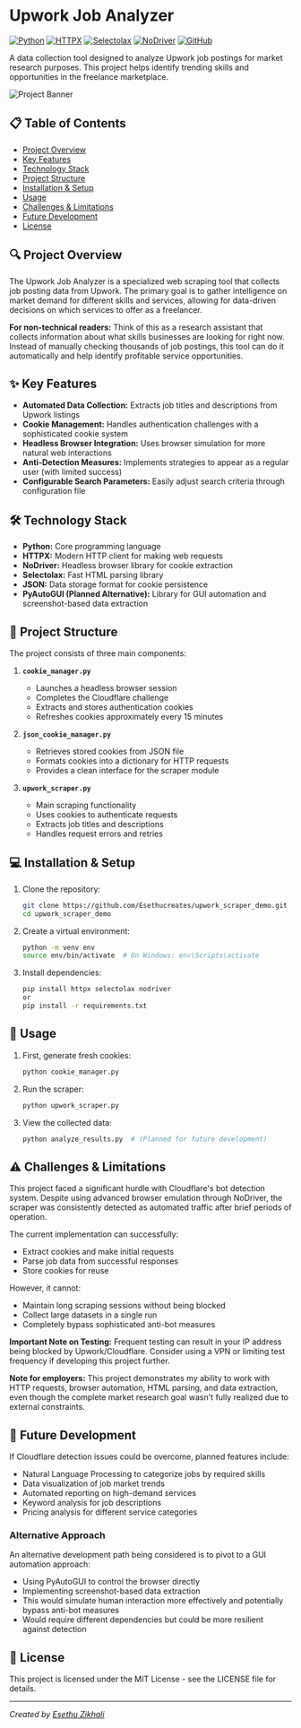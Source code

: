 # Upwork Job Analyzer

[![Python](https://img.shields.io/badge/Python-3.9%2B-blue)](https://www.python.org/)
[![HTTPX](https://img.shields.io/badge/HTTPX-Latest-green)](https://www.python-httpx.org/)
[![Selectolax](https://img.shields.io/badge/Selectolax-Latest-yellow)](https://github.com/rushter/selectolax)
[![NoDriver](https://img.shields.io/badge/NoDriver-Latest-red)](https://github.com/ultrafunkamsterdam/nodriver)
[![GitHub](https://img.shields.io/badge/GitHub-Repo-lightgray)](https://github.com/Esethucreates/upwork_scraper_demo)

A data collection tool designed to analyze Upwork job postings for market research purposes. This project helps identify trending skills and opportunities in the freelance marketplace.

![Project Banner](https://via.placeholder.com/800x200?text=Upwork+Job+Analyzer)

## 📋 Table of Contents
- [Project Overview](#project-overview)
- [Key Features](#key-features)
- [Technology Stack](#technology-stack)
- [Project Structure](#project-structure)
- [Installation & Setup](#installation--setup)
- [Usage](#usage)
- [Challenges & Limitations](#challenges--limitations)
- [Future Development](#future-development)
- [License](#license)

## 🔍 Project Overview

The Upwork Job Analyzer is a specialized web scraping tool that collects job posting data from Upwork. The primary goal is to gather intelligence on market demand for different skills and services, allowing for data-driven decisions on which services to offer as a freelancer.

**For non-technical readers:** Think of this as a research assistant that collects information about what skills businesses are looking for right now. Instead of manually checking thousands of job postings, this tool can do it automatically and help identify profitable service opportunities.

## ✨ Key Features

- **Automated Data Collection:** Extracts job titles and descriptions from Upwork listings
- **Cookie Management:** Handles authentication challenges with a sophisticated cookie system
- **Headless Browser Integration:** Uses browser simulation for more natural web interactions
- **Anti-Detection Measures:** Implements strategies to appear as a regular user (with limited success)
- **Configurable Search Parameters:** Easily adjust search criteria through configuration file

## 🛠️ Technology Stack

- **Python:** Core programming language
- **HTTPX:** Modern HTTP client for making web requests
- **NoDriver:** Headless browser library for cookie extraction
- **Selectolax:** Fast HTML parsing library
- **JSON:** Data storage format for cookie persistence
- **PyAutoGUI (Planned Alternative):** Library for GUI automation and screenshot-based data extraction

## 📁 Project Structure

The project consists of three main components:

1. **`cookie_manager.py`**
   - Launches a headless browser session
   - Completes the Cloudflare challenge
   - Extracts and stores authentication cookies
   - Refreshes cookies approximately every 15 minutes

2. **`json_cookie_manager.py`**
   - Retrieves stored cookies from JSON file
   - Formats cookies into a dictionary for HTTP requests
   - Provides a clean interface for the scraper module

3. **`upwork_scraper.py`**
   - Main scraping functionality
   - Uses cookies to authenticate requests
   - Extracts job titles and descriptions
   - Handles request errors and retries

## 💻 Installation & Setup

1. Clone the repository:
   ```bash
   git clone https://github.com/Esethucreates/upwork_scraper_demo.git
   cd upwork_scraper_demo
   ```

2. Create a virtual environment:
   ```bash
   python -m venv env
   source env/bin/activate  # On Windows: env\Scripts\activate
   ```

3. Install dependencies:
   ```bash
   pip install httpx selectolax nodriver
   or 
   pip install -r requirements.txt
   ```



## 🚀 Usage

1. First, generate fresh cookies:
   ```bash
   python cookie_manager.py
   ```

2. Run the scraper:
   ```bash
   python upwork_scraper.py
   ```

3. View the collected data:
   ```bash
   python analyze_results.py  # (Planned for future development)
   ```

## ⚠️ Challenges & Limitations

This project faced a significant hurdle with Cloudflare's bot detection system. Despite using advanced browser emulation through NoDriver, the scraper was consistently detected as automated traffic after brief periods of operation.

The current implementation can successfully:
- Extract cookies and make initial requests
- Parse job data from successful responses
- Store cookies for reuse

However, it cannot:
- Maintain long scraping sessions without being blocked
- Collect large datasets in a single run
- Completely bypass sophisticated anti-bot measures

**Important Note on Testing:** Frequent testing can result in your IP address being blocked by Upwork/Cloudflare. Consider using a VPN or limiting test frequency if developing this project further.

**Note for employers:** This project demonstrates my ability to work with HTTP requests, browser automation, HTML parsing, and data extraction, even though the complete market research goal wasn't fully realized due to external constraints.

## 🔮 Future Development

If Cloudflare detection issues could be overcome, planned features include:

- Natural Language Processing to categorize jobs by required skills
- Data visualization of job market trends
- Automated reporting on high-demand services
- Keyword analysis for job descriptions
- Pricing analysis for different service categories

### Alternative Approach

An alternative development path being considered is to pivot to a GUI automation approach:
- Using PyAutoGUI to control the browser directly
- Implementing screenshot-based data extraction
- This would simulate human interaction more effectively and potentially bypass anti-bot measures
- Would require different dependencies but could be more resilient against detection

## 📄 License

This project is licensed under the MIT License - see the LICENSE file for details.

---

*Created by [Esethu Zikhali](https://github.com/Esethucreates)*